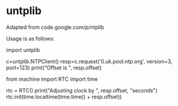 # untplib
Adapted from code.google.com/p/ntplib

Usage is as follows:

import untplib

c=untplib.NTPClient()
resp=c.request('0.uk.pool.ntp.org', version=3, port=123)
print("Offset is ", resp.offset)

from machine import RTC
import time

rtc = RTC()
print("Adjusting clock by ", resp.offset, "seconds")
rtc.init(time.localtime(time.time() + resp.offset))
